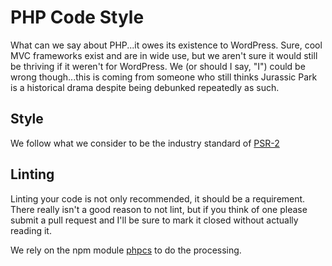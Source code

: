 # PHP Code Style

What can we say about PHP...it owes its existence to WordPress. Sure, cool MVC frameworks exist and are in wide use, but we aren't sure it would still be thriving if it weren't for WordPress. We (or should I say, "I") could be wrong though...this is coming from someone who still thinks Jurassic Park is a historical drama despite being debunked repeatedly as such.

## Style

We follow what we consider to be the industry standard of [PSR-2](http://www.php-fig.org/psr/psr-2/)

## Linting

Linting your code is not only recommended, it should be a requirement. There really isn't a good reason to not lint, but if you think of one please submit a pull request and I'll be sure to mark it closed without actually reading it.

We rely on the npm module [phpcs](https://github.com/squizlabs/PHP_CodeSniffer) to do the processing.
